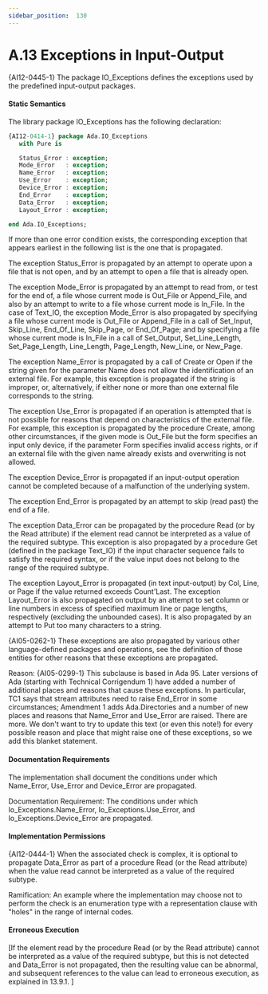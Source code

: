 ```yaml
---
sidebar_position:  130
---
```


# A.13  Exceptions in Input-Output

{AI12-0445-1} The package IO_Exceptions defines the exceptions used by the predefined input-output packages. 


#### Static Semantics

The library package IO_Exceptions has the following declaration: 

```ada
{AI12-0414-1} package Ada.IO_Exceptions
   with Pure is

```

```ada
   Status_Error : exception;
   Mode_Error   : exception;
   Name_Error   : exception;
   Use_Error    : exception;
   Device_Error : exception;
   End_Error    : exception;
   Data_Error   : exception;
   Layout_Error : exception;

```

```ada
end Ada.IO_Exceptions;

```

If more than one error condition exists, the corresponding exception that appears earliest in the following list is the one that is propagated.

The exception Status_Error is propagated by an attempt to operate upon a file that is not open, and by an attempt to open a file that is already open.

The exception Mode_Error is propagated by an attempt to read from, or test for the end of, a file whose current mode is Out_File or Append_File, and also by an attempt to write to a file whose current mode is In_File. In the case of Text_IO, the exception Mode_Error is also propagated by specifying a file whose current mode is Out_File or Append_File in a call of Set_Input, Skip_Line, End_Of_Line, Skip_Page, or End_Of_Page; and by specifying a file whose current mode is In_File in a call of Set_Output, Set_Line_Length, Set_Page_Length, Line_Length, Page_Length, New_Line, or New_Page.

The exception Name_Error is propagated by a call of Create or Open if the string given for the parameter Name does not allow the identification of an external file. For example, this exception is propagated if the string is improper, or, alternatively, if either none or more than one external file corresponds to the string.

The exception Use_Error is propagated if an operation is attempted that is not possible for reasons that depend on characteristics of the external file. For example, this exception is propagated by the procedure Create, among other circumstances, if the given mode is Out_File but the form specifies an input only device, if the parameter Form specifies invalid access rights, or if an external file with the given name already exists and overwriting is not allowed.

The exception Device_Error is propagated if an input-output operation cannot be completed because of a malfunction of the underlying system.

The exception End_Error is propagated by an attempt to skip (read past) the end of a file.

The exception Data_Error can be propagated by the procedure Read (or by the Read attribute) if the element read cannot be interpreted as a value of the required subtype. This exception is also propagated by a procedure Get (defined in the package Text_IO) if the input character sequence fails to satisfy the required syntax, or if the value input does not belong to the range of the required subtype.

The exception Layout_Error is propagated (in text input-output) by Col, Line, or Page if the value returned exceeds Count'Last. The exception Layout_Error is also propagated on output by an attempt to set column or line numbers in excess of specified maximum line or page lengths, respectively (excluding the unbounded cases). It is also propagated by an attempt to Put too many characters to a string.

{AI05-0262-1} These exceptions are also propagated by various other language-defined packages and operations, see the definition of those entities for other reasons that these exceptions are propagated.

Reason: {AI05-0299-1} This subclause is based in Ada 95. Later versions of Ada (starting with Technical Corrigendum 1) have added a number of additional places and reasons that cause these exceptions. In particular, TC1 says that stream attributes need to raise End_Error in some circumstances; Amendment 1 adds Ada.Directories and a number of new places and reasons that Name_Error and Use_Error are raised. There are more. We don't want to try to update this text (or even this note!) for every possible reason and place that might raise one of these exceptions, so we add this blanket statement. 


#### Documentation Requirements

The implementation shall document the conditions under which Name_Error, Use_Error and Device_Error are propagated. 

Documentation Requirement: The conditions under which Io_Exceptions.Name_Error, Io_Exceptions.Use_Error, and Io_Exceptions.Device_Error are propagated.


#### Implementation Permissions

{AI12-0444-1} When the associated check is complex, it is optional to propagate Data_Error as part of a procedure Read (or the Read attribute) when the value read cannot be interpreted as a value of the required subtype. 

Ramification: An example where the implementation may choose not to perform the check is an enumeration type with a representation clause with "holes" in the range of internal codes.


#### Erroneous Execution

[If the element read by the procedure Read (or by the Read attribute) cannot be interpreted as a value of the required subtype, but this is not detected and Data_Error is not propagated, then the resulting value can be abnormal, and subsequent references to the value can lead to erroneous execution, as explained in 13.9.1. ]

